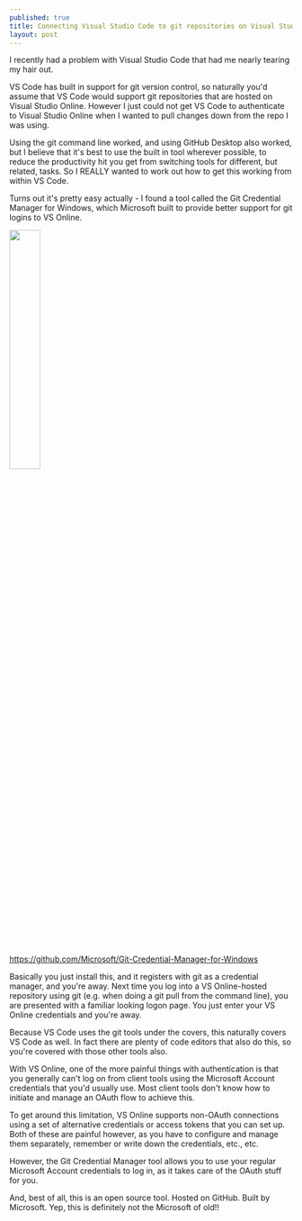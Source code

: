 ```yaml
---
published: true
title: Connecting Visual Studio Code to git repositories on Visual Studio Online
layout: post
---
```

I recently had a problem with Visual Studio Code that had me nearly tearing my hair out. 

VS Code has built in support for git version control, so naturally you'd assume that VS Code would support git repositories that are hosted on Visual Studio Online. However I just could not get VS Code to authenticate to Visual Studio Online when I wanted to pull changes down from the repo I was using. 

Using the git command line worked, and using GitHub Desktop also worked, but I believe that it's best to use the built in tool wherever possible, to reduce the productivity hit you get from switching tools for different, but related, tasks. So I REALLY wanted to work out how to get this working from within VS Code. 

Turns out it's pretty easy actually - I found a tool called the Git Credential Manager for Windows, which Microsoft built to provide better support for git logins to VS Online. 


<a href="https://github.com/Microsoft/Git-Credential-Manager-for-Windows"><img width="33%" src="https://avatars0.githubusercontent.com/u/6154722?v=3&s=400" /><br/>https://github.com/Microsoft/Git-Credential-Manager-for-Windows</a>


Basically you just install this, and it registers with git as a credential manager, and you're away. Next time you log into a VS Online-hosted repository using git (e.g. when doing a git pull from the command line), you are presented with a familiar looking logon page. You just enter your VS Online credentials and you're away. 

Because VS Code uses the git tools under the covers, this naturally covers VS Code as well. In fact there are plenty of code editors that also do this, so you're covered with those other tools also.

With VS Online, one of the more painful things with authentication is that you generally can't log on from client tools using the Microsoft Account credentials that you'd usually use. Most client tools don't know how to initiate and manage an OAuth flow to achieve this.

To get around this limitation, VS Online supports non-OAuth connections using a set of alternative credentials or access tokens that you can set up. Both of these are painful however, as you have to configure and manage them separately, remember or write down the credentials, etc., etc.

However, the Git Credential Manager tool allows you to use your regular Microsoft Account credentials to log in, as it takes care of the OAuth stuff for you. 

And, best of all, this is an open source tool. Hosted on GitHub. Built by Microsoft. Yep, this is definitely not the Microsoft of old!! 